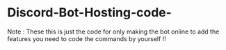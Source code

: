 # Discord-Bot-Hosting-code-
Note  : These this is just the code for only making the bot online to add the features you need to code the commands by yourself !!
